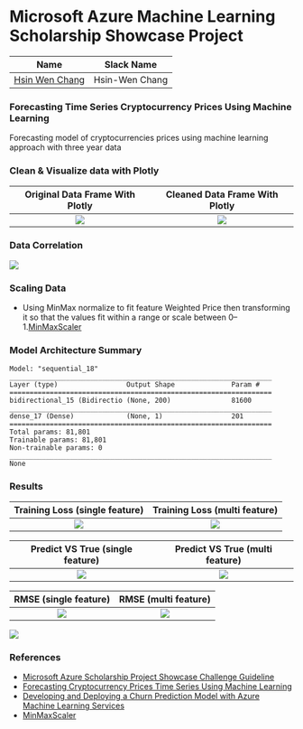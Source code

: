 # Microsoft Azure Machine Learning Scholarship Showcase Project  

[image1]: ./images/cleanDfVisual.png    
[image2]: ./images/heatmap.png 
[image3]: ./images/wightedPriceUncleanData.png 
[image4]: ./images/bidirectionalLSTMLoss.png
[image5]: ./images/BidirectionalLSTMpredictVStrue.png
[image6]: ./images/RMSE.png
[image7]: ./images/mutil_feature_train_loss.png
[image8]: ./images/predictvsTrueMulti.png
[image9]: ./images/RMSEMulti.png
[image10]: ./images/scatterplotActualVSPredict.png
[image11]: ./images/MultiScatterPlot.png


| Name | Slack Name |
| ------------------------- | ------------------------- |
| [Hsin Wen Chang](https://github.com/Polarbeargo) | Hsin-Wen Chang |

### Forecasting Time Series Cryptocurrency Prices Using Machine Learning  
Forecasting model of cryptocurrencies prices using machine learning approach with three year data 

### Clean & Visualize data with Plotly
Original Data Frame With Plotly       | Cleaned Data Frame With Plotly
:-------------------------:|:-------------------------:
![][image3]                | ![][image1] |  

### Data Correlation  
![][image2]

### Scaling Data  

* Using MinMax normalize to fit feature Weighted Price  then transforming it so that the values fit within a range or scale between 0–1.[MinMaxScaler](https://scikit-learn.org/stable/modules/generated/sklearn.preprocessing.MinMaxScaler.html)

### Model Architecture Summary  
```
Model: "sequential_18"
_________________________________________________________________
Layer (type)                 Output Shape              Param #   
=================================================================
bidirectional_15 (Bidirectio (None, 200)               81600     
_________________________________________________________________
dense_17 (Dense)             (None, 1)                 201       
=================================================================
Total params: 81,801
Trainable params: 81,801
Non-trainable params: 0
_________________________________________________________________
None  
```
### Results  

Training Loss (single feature)|  Training Loss (multi feature)|
:-------------------------:|:-------------------------:|
![][image4]                |  ![][image7]              |

Predict VS True (single feature)| Predict VS True (multi feature)|   
:-------------------------:|:-------------------------:|
![][image5]                | ![][image8]                | 

RMSE (single feature)      |RMSE (multi feature)  
:-------------------------:|:-------------------------:|
![][image6]                |![][image9]

![][image11]


### References    
* [Microsoft Azure Scholarship 
Project Showcase Challenge Guideline](https://docs.google.com/document/d/1p0rplg0ZrIFfBabY1WyhyVOxjVjxMORC3koV00rscAI/edit#heading=h.dauwh6uej7if)  
* [Forecasting Cryptocurrency Prices Time Series Using
Machine Learning](http://ceur-ws.org/Vol-2422/paper26.pdf)  
* [Developing and Deploying a Churn Prediction Model with Azure Machine Learning Services](https://devblogs.microsoft.com/cse/2019/01/10/develop-and-deploy-a-hybrid-multi-input-churn-prediction-model-with-azure-machine-learning-services/)
* [MinMaxScaler](https://scikit-learn.org/stable/modules/generated/sklearn.preprocessing.MinMaxScaler.html)
